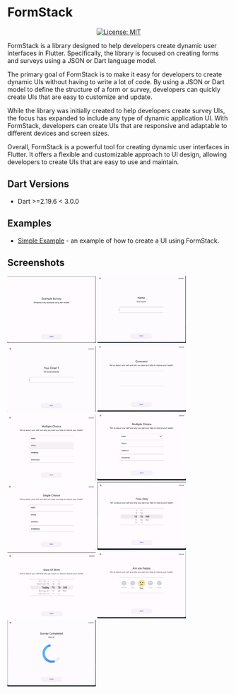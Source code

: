 
# FormStack
<p align="center">
<a href="https://opensource.org/licenses/MIT"><img src="https://img.shields.io/badge/license-MIT-purple.svg" alt="License: MIT"></a>
</p>
FormStack is a library designed to help developers create dynamic user interfaces in Flutter. Specifically, the library is focused on creating forms and surveys using a JSON or Dart language model.

The primary goal of FormStack is to make it easy for developers to create dynamic UIs without having to write a lot of code. By using a JSON or Dart model to define the structure of a form or survey, developers can quickly create UIs that are easy to customize and update.

While the library was initially created to help developers create survey UIs, the focus has expanded to include any type of dynamic application UI. With FormStack, developers can create UIs that are responsive and adaptable to different devices and screen sizes.

Overall, FormStack is a powerful tool for creating dynamic user interfaces in Flutter. It offers a flexible and customizable approach to UI design, allowing developers to create UIs that are easy to use and maintain.



## Dart Versions

- Dart >=2.19.6 < 3.0.0

## Examples

- [Simple Example](https://github.com/sudhi001/FormStack/tree/main/example) - an example of how to create a UI using FormStack.

## Screenshots

<img src="./screenshots/img1.png" width="200" title=""/>
<img src="./screenshots/img2.png" width="200" title=""/>
<img src="./screenshots/img3.png" width="200" title=""/>
<img src="./screenshots/img4.png" width="200" title=""/>
<img src="./screenshots/img5.png" width="200" title=""/>
<img src="./screenshots/img6.png" width="200" title=""/>
<img src="./screenshots/img7.png" width="200" title=""/>
<img src="./screenshots/img8.png" width="200" title=""/>
<img src="./screenshots/img9.png" width="200" title=""/>
<img src="./screenshots/img10.png" width="200" title=""/>
<img src="./screenshots/img11.png" width="200" title=""/>